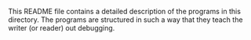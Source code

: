 This README file contains a detailed description of the programs in this directory. The programs are structured in such a way that they teach the writer (or reader) out debugging.
